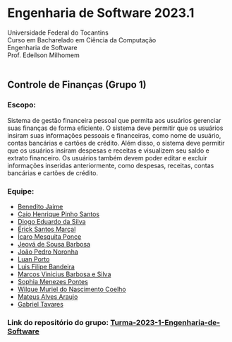 # Engenharia de Software 2023.1

Universidade Federal do Tocantins
<br />
Curso em Bacharelado em Ciência da Computação
<br />
Engenharia de Software
<br />
Prof. Edeílson Milhomem
<br />
<br />

## Controle de Finanças (Grupo 1)

### Escopo:
Sistema de gestão financeira pessoal que permita aos usuários gerenciar suas finanças de forma eficiente. O sistema deve permitir que os usuários insiram suas informações pessoais e financeiras, como nome de usuário, contas bancárias e cartões de crédito. Além disso, o sistema deve permitir que os usuários insiram despesas e receitas e visualizem seu saldo e extrato financeiro. Os usuários também devem poder editar e excluir informações inseridas anteriormente, como despesas, receitas, contas bancárias e cartões de crédito.

### Equipe:
* [Benedito Jaime](https://github.com/beneX90)
* [Caio Henrique Pinho Santos](https://github.com/CaioHPS3)
* [Diogo Eduardo da Silva](https://github.com/DioguBrabo)
* [Érick Santos Marçal](https://github.com/erarich)
* [Ícaro Mesquita Ponce](https://github.com/icarompo)
* [Jeová de Sousa Barbosa](https://github.com/jeovazin1v9)
* [João Pedro Noronha](https://github.com/jpnoronhaa)
* [Luan Porto](https://github.com/98loann)
* [Luis Filipe Bandeira](https://github.com/luisfilipebandeira)
* [Marcos Vinicius Barbosa e Silva](https://github.com/eziors)
* [Sophia Menezes Pontes](https://github.com/SophiaMenezes)
* [Wilque Muriel do Nascimento Coelho](https://github.com/uiuqM)
* [Mateus Alves Araujo](https://github.com/MateusAlvez)
* [Gabriel Tavares](https://github.com/GabrielUFT)

### Link do repositório do grupo: [Turma-2023-1-Engenharia-de-Software](https://github.com/Turma-2023-1-Engenharia-de-Software/eng-soft-2023-1)
